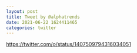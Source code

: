 ```yaml
--- 
layout: post 
title: Tweet by @alphatrends 
date: 2021-06-22 1624411465 
categories: twitter 
--- 
```

https://twitter.com/o/status/1407509794316034051